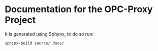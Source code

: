 # Documentation for the OPC-Proxy Project

It is generated using Sphynx, to do so run:
```bash
sphinx-build source/ docs/
```
